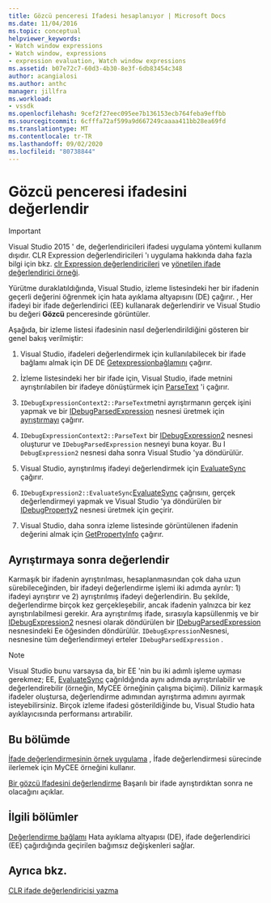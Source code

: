 ```yaml
---
title: Gözcü penceresi Ifadesi hesaplanıyor | Microsoft Docs
ms.date: 11/04/2016
ms.topic: conceptual
helpviewer_keywords:
- Watch window expressions
- Watch window, expressions
- expression evaluation, Watch window expressions
ms.assetid: b07e72c7-60d3-4b30-8e3f-6db83454c348
author: acangialosi
ms.author: anthc
manager: jillfra
ms.workload:
- vssdk
ms.openlocfilehash: 9cef2f27eec095ee7b136153ecb764feba9effbb
ms.sourcegitcommit: 6cfffa72af599a9d667249caaaa411bb28ea69fd
ms.translationtype: MT
ms.contentlocale: tr-TR
ms.lasthandoff: 09/02/2020
ms.locfileid: "80738844"
---
```

# <a name="evaluate-a-watch-window-expression"></a>Gözcü penceresi ifadesini değerlendir
> [!IMPORTANT]
> Visual Studio 2015 ' de, değerlendiricileri ifadesi uygulama yöntemi kullanım dışıdır. CLR Expression değerlendiricileri 'ı uygulama hakkında daha fazla bilgi için bkz. [clr Expression değerlendiricileri](https://github.com/Microsoft/ConcordExtensibilitySamples/wiki/CLR-Expression-Evaluators) ve [yönetilen ifade değerlendirici örneği](https://github.com/Microsoft/ConcordExtensibilitySamples/wiki/Managed-Expression-Evaluator-Sample).

 Yürütme duraklatıldığında, Visual Studio, izleme listesindeki her bir ifadenin geçerli değerini öğrenmek için hata ayıklama altyapısını (DE) çağırır. , Her ifadeyi bir ifade değerlendirici (EE) kullanarak değerlendirir ve Visual Studio bu değeri **Gözcü** penceresinde görüntüler.

 Aşağıda, bir izleme listesi ifadesinin nasıl değerlendirildiğini gösteren bir genel bakış verilmiştir:

1. Visual Studio, ifadeleri değerlendirmek için kullanılabilecek bir ifade bağlamı almak için DE DE [Getexpressionbağlamını](../../extensibility/debugger/reference/idebugstackframe2-getexpressioncontext.md) çağırır.

2. İzleme listesindeki her bir ifade için, Visual Studio, ifade metnini ayrıştırılabilen bir ifadeye dönüştürmek için [ParseText](../../extensibility/debugger/reference/idebugexpressioncontext2-parsetext.md) 'i çağırır.

3. `IDebugExpressionContext2::ParseText`metni ayrıştırmanın gerçek işini yapmak ve bir [IDebugParsedExpression](../../extensibility/debugger/reference/idebugparsedexpression.md) nesnesi üretmek için [ayrıştırmayı](../../extensibility/debugger/reference/idebugexpressionevaluator-parse.md) çağırır.

4. `IDebugExpressionContext2::ParseText` bir [IDebugExpression2](../../extensibility/debugger/reference/idebugexpression2.md) nesnesi oluşturur ve `IDebugParsedExpression` nesneyi buna koyar. Bu I `DebugExpression2` nesnesi daha sonra Visual Studio 'ya döndürülür.

5. Visual Studio, ayrıştırılmış ifadeyi değerlendirmek için [EvaluateSync](../../extensibility/debugger/reference/idebugexpression2-evaluatesync.md) çağırır.

6. `IDebugExpression2::EvaluateSync`[EvaluateSync](../../extensibility/debugger/reference/idebugparsedexpression-evaluatesync.md) çağrısını, gerçek değerlendirmeyi yapmak ve Visual Studio 'ya döndürülen bir [IDebugProperty2](../../extensibility/debugger/reference/idebugproperty2.md) nesnesi üretmek için geçirir.

7. Visual Studio, daha sonra izleme listesinde görüntülenen ifadenin değerini almak için [GetPropertyInfo](../../extensibility/debugger/reference/idebugproperty2-getpropertyinfo.md) çağırır.

## <a name="parse-then-evaluate"></a>Ayrıştırmaya sonra değerlendir
 Karmaşık bir ifadenin ayrıştırılması, hesaplanmasından çok daha uzun sürebileceğinden, bir ifadeyi değerlendirme işlemi iki adımda ayrılır: 1) ifadeyi ayrıştırır ve 2) ayrıştırılmış ifadeyi değerlendirin. Bu şekilde, değerlendirme birçok kez gerçekleşebilir, ancak ifadenin yalnızca bir kez ayrıştırılabilmesi gerekir. Ara ayrıştırılmış ifade, sırasıyla kapsüllenmiş ve bir [IDebugExpression2](../../extensibility/debugger/reference/idebugexpression2.md) nesnesi olarak döndürülen bir [IDebugParsedExpression](../../extensibility/debugger/reference/idebugparsedexpression.md) nesnesindeki Ee öğesinden döndürülür. `IDebugExpression`Nesnesi, nesnesine tüm değerlendirmeyi erteler `IDebugParsedExpression` .

> [!NOTE]
> Visual Studio bunu varsaysa da, bir EE 'nin bu iki adımlı işleme uyması gerekmez; EE, [EvaluateSync](../../extensibility/debugger/reference/idebugparsedexpression-evaluatesync.md) çağrıldığında aynı adımda ayrıştırılabilir ve değerlendirebilir (örneğin, MyCEE örneğinin çalışma biçimi). Diliniz karmaşık ifadeler oluştursa, değerlendirme adımından ayrıştırma adımını ayırmak isteyebilirsiniz. Birçok izleme ifadesi gösterildiğinde bu, Visual Studio hata ayıklayıcısında performansı artırabilir.

## <a name="in-this-section"></a>Bu bölümde
 [İfade değerlendirmesinin örnek uygulama](../../extensibility/debugger/sample-implementation-of-expression-evaluation.md) , İfade değerlendirmesi sürecinde ilerlemek için MyCEE örneğini kullanır.

 [Bir gözcü Ifadesini değerlendirme](../../extensibility/debugger/evaluating-a-watch-expression.md) Başarılı bir ifade ayrıştırdıktan sonra ne olacağını açıklar.

## <a name="related-sections"></a>İlgili bölümler
 [Değerlendirme bağlamı](../../extensibility/debugger/evaluation-context.md) Hata ayıklama altyapısı (DE), ifade değerlendirici (EE) çağırdığında geçirilen bağımsız değişkenleri sağlar.

## <a name="see-also"></a>Ayrıca bkz.
 [CLR ifade değerlendiricisi yazma](../../extensibility/debugger/writing-a-common-language-runtime-expression-evaluator.md)
